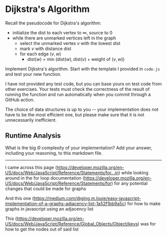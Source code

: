 # Dijkstra's Algorithm

Recall the pseudocode for Dijkstra's algorithm:
- initialize the dist to each vertex to $\infty$, source to 0
- while there are unmarked vertices left in the graph
    - select the unmarked vertex $v$ with the lowest dist
    - mark $v$ with distance dist
    - for each edge $(v,w)$
        - dist($w$) = min $\left(\textrm{dist}(w), \textrm{dist}(v) + \textrm{weight of }(v, w)\right)$

Implement Dijkstra's algorithm. Start with the template I provided in `code.js`
and test your new function.

I have not provided any test code, but you can base yours on test code from
other exercises. Your tests must check the correctness of the result of running
the function and run automatically when you commit through a GitHub action.

The choice of data structures is up to you -- your implementation does not have
to be the most efficient one, but please make sure that it is not unnecessarily
inefficient.

## Runtime Analysis

What is the big $\Theta$ complexity of your implementation? Add your
answer, including your reasoning, to this markdown file.

-----------------------------------------------------------------------------------------------

I came across this page (https://developer.mozilla.org/en-US/docs/Web/JavaScript/Reference/Statements/for...in) while looking around in the for loop documentation (https://developer.mozilla.org/en-US/docs/Web/JavaScript/Reference/Statements/for) for any potential changes that could be made for graphs

And this one (https://medium.com/@ging.m.louie/easy-javascript-implementation-of-a-graphs-adjacency-list-1a52f1bb9a5c) for how to make graphs in javascript using an adjacency list

This (https://developer.mozilla.org/en-US/docs/Web/JavaScript/Reference/Global_Objects/Object/keys) was for how to get the nodes out of said list









